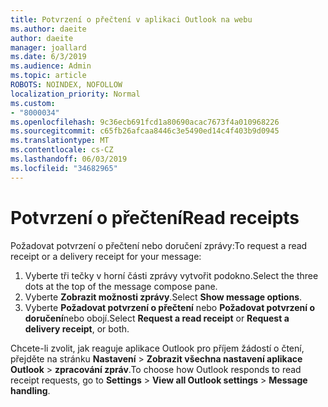 ```yaml
---
title: Potvrzení o přečtení v aplikaci Outlook na webu
ms.author: daeite
author: daeite
manager: joallard
ms.date: 6/3/2019
ms.audience: Admin
ms.topic: article
ROBOTS: NOINDEX, NOFOLLOW
localization_priority: Normal
ms.custom:
- "8000034"
ms.openlocfilehash: 9c36ecb691fcd1a80690acac7673f4a010968226
ms.sourcegitcommit: c65fb26afcaa8446c3e5490ed14c4f403b9d0945
ms.translationtype: MT
ms.contentlocale: cs-CZ
ms.lasthandoff: 06/03/2019
ms.locfileid: "34682965"
---
```

# <a name="read-receipts"></a><span data-ttu-id="294de-102">Potvrzení o přečtení</span><span class="sxs-lookup"><span data-stu-id="294de-102">Read receipts</span></span>

<span data-ttu-id="294de-103">Požadovat potvrzení o přečtení nebo doručení zprávy:</span><span class="sxs-lookup"><span data-stu-id="294de-103">To request a read receipt or a delivery receipt for your message:</span></span> 

1. <span data-ttu-id="294de-104">Vyberte tři tečky v horní části zprávy vytvořit podokno.</span><span class="sxs-lookup"><span data-stu-id="294de-104">Select the three dots at the top of the message compose pane.</span></span>
1. <span data-ttu-id="294de-105">Vyberte **Zobrazit možnosti zprávy**.</span><span class="sxs-lookup"><span data-stu-id="294de-105">Select **Show message options**.</span></span>
1. <span data-ttu-id="294de-106">Vyberte **Požadovat potvrzení o přečtení** nebo **Požadovat potvrzení o doručení**nebo obojí.</span><span class="sxs-lookup"><span data-stu-id="294de-106">Select **Request a read receipt** or **Request a delivery receipt**, or both.</span></span>

<span data-ttu-id="294de-107">Chcete-li zvolit, jak reaguje aplikace Outlook pro příjem žádostí o čtení, přejděte na stránku **Nastavení** > **Zobrazit všechna nastavení aplikace Outlook** > **zpracování zpráv**.</span><span class="sxs-lookup"><span data-stu-id="294de-107">To choose how Outlook responds to read receipt requests, go to **Settings** > **View all Outlook settings** > **Message handling**.</span></span>